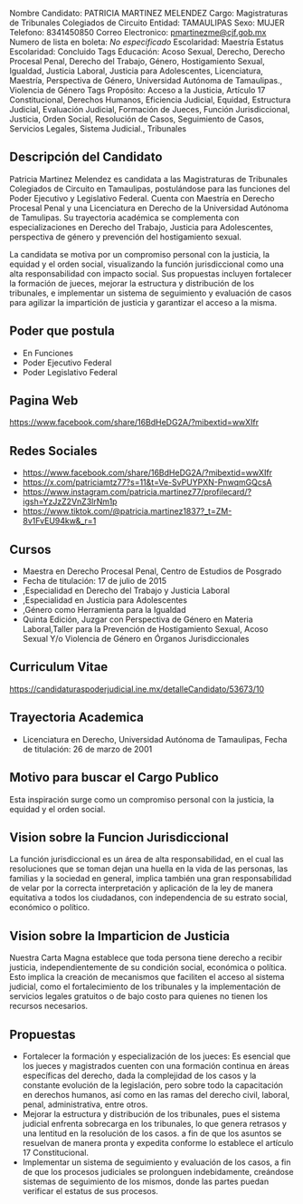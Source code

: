 Nombre Candidato: PATRICIA MARTINEZ MELENDEZ
Cargo: Magistraturas de Tribunales Colegiados de Circuito
Entidad: TAMAULIPAS
Sexo: MUJER
Telefono: 8341450850
Correo Electronico: pmartinezme@cjf.gob.mx
Numero de lista en boleta: *No especificado*
Escolaridad: Maestría
Estatus Escolaridad: Concluido
Tags Educación: Acoso Sexual, Derecho, Derecho Procesal Penal, Derecho del Trabajo, Género, Hostigamiento Sexual, Igualdad, Justicia Laboral, Justicia para Adolescentes, Licenciatura, Maestría, Perspectiva de Género, Universidad Autónoma de Tamaulipas., Violencia de Género
Tags Propósito: Acceso a la Justicia, Artículo 17 Constitucional, Derechos Humanos, Eficiencia Judicial, Equidad, Estructura Judicial, Evaluación Judicial, Formación de Jueces, Función Jurisdiccional, Justicia, Orden Social, Resolución de Casos, Seguimiento de Casos, Servicios Legales, Sistema Judicial., Tribunales


## Descripción del Candidato 

Patricia Martinez Melendez es candidata a las Magistraturas de Tribunales Colegiados de Circuito en Tamaulipas, postulándose para las funciones del Poder Ejecutivo y Legislativo Federal. Cuenta con Maestría en Derecho Procesal Penal y una Licenciatura en Derecho de la Universidad Autónoma de Tamulipas. Su trayectoria académica se complementa con especializaciones en Derecho del Trabajo, Justicia para Adolescentes, perspectiva de género y prevención del hostigamiento sexual.

La candidata se motiva por un compromiso personal con la justicia, la equidad y el orden social, visualizando la función jurisdiccional como una alta responsabilidad con impacto social. Sus propuestas incluyen fortalecer la formación de jueces, mejorar la estructura y distribución de los tribunales, e implementar un sistema de seguimiento y evaluación de casos para agilizar la impartición de justicia y garantizar el acceso a la misma.


## Poder que postula

- En Funciones
- Poder Ejecutivo Federal
- Poder Legislativo Federal


## Pagina Web

https://www.facebook.com/share/16BdHeDG2A/?mibextid=wwXIfr


## Redes Sociales

- https://www.facebook.com/share/16BdHeDG2A/?mibextid=wwXIfr
- https://x.com/patriciamtz77?s=11&t=Ve-SvPUYPXN-PnwqmGQcsA
- https://www.instagram.com/patricia.martinez77/profilecard/?igsh=YzJzZ2VnZ3lrNm1p
- https://www.tiktok.com/@patricia.martinez1837?_t=ZM-8v1FvEU94kw&_r=1


## Cursos

- Maestra en Derecho Procesal Penal, Centro de Estudios de Posgrado
- Fecha de titulación: 17 de julio de 2015
- ,Especialidad en Derecho del Trabajo y Justicia Laboral
- ,Especialidad en Justicia para Adolescentes
- ,Género como Herramienta para la Igualdad
- Quinta Edición, Juzgar con Perspectiva de Género en Materia Laboral,Taller para la Prevención de Hostigamiento Sexual, Acoso Sexual Y/o Violencia de Género en Órganos Jurisdiccionales


## Curriculum Vitae

https://candidaturaspoderjudicial.ine.mx/detalleCandidato/53673/10


## Trayectoria Academica

- Licenciatura en Derecho, Universidad Autónoma de Tamaulipas,  Fecha de titulación: 26 de marzo de 2001


## Motivo para buscar el Cargo Publico

Esta inspiración surge como un compromiso personal con la justicia, la equidad y el orden social.


## Vision sobre la Funcion Jurisdiccional

La función jurisdiccional es un área de alta responsabilidad, en el cual las resoluciones que se toman dejan una huella en la vida de las personas, las familias y la sociedad en general, implica también una gran responsabilidad de velar por la correcta interpretación y aplicación de la ley de manera equitativa a todos los ciudadanos, con independencia de su estrato social, económico o político.


## Vision sobre la Imparticion de Justicia

Nuestra Carta Magna establece que toda persona tiene derecho a recibir justicia, independientemente de su condición social, económica o política. Esto implica la creación de mecanismos que faciliten el acceso al sistema judicial, como el fortalecimiento de los tribunales y la implementación de servicios legales gratuitos o de bajo costo para quienes no tienen los recursos necesarios.


## Propuestas

- Fortalecer la formación y especialización de los jueces: Es esencial que los jueces y magistrados cuenten con una formación continua en áreas específicas del derecho, dada la complejidad de los casos y la constante evolución de la legislación, pero sobre todo la capacitación en derechos humanos, así como en las ramas del derecho civil, laboral, penal, administrativa, entre otros.
- Mejorar la estructura y distribución de los tribunales, pues el sistema judicial enfrenta sobrecarga en los tribunales, lo que genera retrasos y una lentitud en la resolución de los casos. a fin de que los asuntos se resuelvan de manera pronta y expedita conforme lo establece el artículo 17 Constitucional.
- Implementar un sistema de seguimiento y evaluación de los casos, a fin de que los procesos judiciales se prolonguen indebidamente, creándose sistemas de seguimiento de los mismos, donde las partes puedan verificar el estatus de sus procesos.

